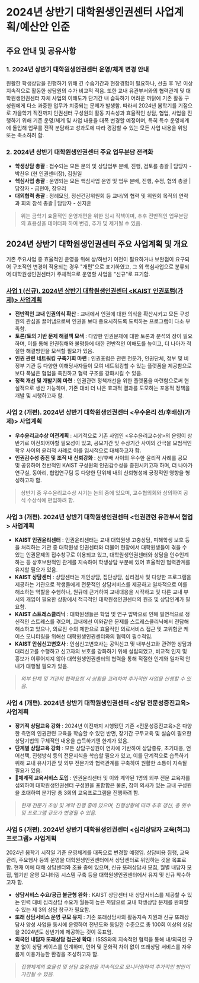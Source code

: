 ﻿2024년 상반기 대학원생인권센터 사업계획/예산안 인준
===

## 주요 안내 및 공유사항

### 1. 2024년 상반기 대학원생인권센터 운영/체계 변경 안내
원활한 학생상담을 진행하기 위해 긴 수습기간과 현장경험이 필요하나, 선출 후 1년 이상 지속적으로 활동한 상담원의 수가 비교적 적음. 또한 교내 유관부서와의 협력관계 및 대학원생인권센터 자체 사업의 이해도가 단기간 내 습득하기 어려운 까닭에 기존 활동 구성원에게 다소 과중한 업무가 치중되는 문제가 발생함. 따라서 2024년 봄학기를 기점으로 가을학기 직전까지 인권센터 구성원의 활동 지속성과 효율적인 상담, 협업, 사업을 진행하기 위해 기존 운영/체계 및 사업 내용을 대폭 변경할 예정이며, 특히 특수 운영체계에 돌입해 업무를 전적 분담하고 성과도에 따라 경감할 수 있는 모든 사업 내용을 위임 또는 축소하려 함. 

### 2. 2024년 상반기 대학원생인권센터 주요 업무분담 전격화
- **학생상담 총괄** : 접수되는 모든 문의 및 상담업무 분배, 진행, 검토를 총괄 | 담당자 - 박찬우 (현 인권센터장), 김원일
- **핵심사업 총괄** : 운영되는 모든 핵심사업 운영 및 업무 분배, 진행, 수정, 협의 총괄 | 담장자 - 금현아, 장우리
- **대외협력 총괄** : 정례모임, 정신건강위원회 등 교내/외 협력 및 위원회 목적의 연락과 회의 참석 총괄 | 담당자 - 신지훈
> 위는 금학기 효율적인 운영개편을 위한 임시 직책이며, 추후 전반적인 업무분담의 효용성을 데이터화 하여 변경, 추가 및 제거될 수 있음. 

## 2024년 상반기 대학원생인권센터 주요 사업계획 및 개요
기존 주요사업 중 효율적인 운영을 위해 상/하반기 이전이 필요하거나 보완점이 요구되어 구조적인 변경이 적용되는 경우 "개편"으로 표기하였고, 그 외 핵심사업으로 분류되어 대학원생인권센터가 주체적으로 운영할 사업을 "신규"로 표기함. 

### [사업 1 (신규). 2024년 상반기 대학원생인권센터 <KAIST 인권포럼(가제)> 사업계획](인권센터_인권포럼.md)
- **전반적인 교내 인권의식 확산** : 교내에서 인권에 대한 의식을 확산시키고 모든 구성원의 관심을 끌어냄으로써 인권을 보다 중요시하도록 도력하는 프로그램이 다소 부족함.
- **토론/토의 기반 문제 해결책 모색** : 다양한 인권문제에 대한 토론과 분석의 장이 필요하며, 이를 통해 인권침해와 불평등에 대한 전반적인 이해도를 높이고, 더 나아가 적절한 해결방안을 모색할 필요가 있음.
- **인권 관련 네트워킹 구축기회 마련** : 인권포럼은 관련 전문가, 인권단체, 정부 및 비정부 기관 등 다양한 이해당사자들이 모여 네트워킹할 수 있는 플랫폼을 제공함으로 보다 폭넓은 협업을 촉진하고 협력 구조를 강화시킬 수 있음. 
-  **정책 개선 및 개발기회 마련** : 인권관련 정책개선을 위한 플랫폼을 마련함으로써 현실적으로 생산 가능하며, 기존 대비 더 나은 효과적 결과를 도모하는 포용적 정책을 개발 및 시행하고자 함. 

### 사업 2 (개편). 2024년 상반기 대학원생인권센터 <우수윤리 선/후배상(가제)> 사업계획
- **우수윤리교수상 이전계획** : 시기적으로 기존 사업인 <우수윤리교수상>의 운영이 상반기로 이전되어야할 필요성이 있고, 공모기간 및 수상기간 사이의 간극을 모범적인 학우 사이의 윤리적 사례로 이를 임시적으로 대체하고자 함. 
- **인권감수성 증진 및 조직 내 신뢰강화** : 선/후배 사이의 우수한 윤리적 사례를 공모 및 공유하여 전반적인 KAIST 구성원의 인권감수성을 증진시키고자 하며, 더 나아가 연구실, 동아리, 협업연구팀 등 다양한 단위체 내의 신뢰형성에 긍정적인 영향을 형성하고자 함. 
> 상반기 중 우수윤리교수상 시기는 논의 중에 있으며, 교수협의회와 상의하여 공식 수상식에 편입하려 함. 

### 사업 3 (개편). 2024년 상반기 대학원생인권센터 <인권관련 유관부서 협업> 사업계획

- **KAIST 인권윤리센터** : 인권윤리센터는 교내 대학원생 고충상담, 피해학생 보호 등을 처리하는 기관 중 대학원생 인권센터와 더불어 현장에서 대학원생들이 겪을 수 있는 인권문제의 접수창구로 이용되고 있고, 대학원생인권센터와 상담을 인수인계 하는 등 상호보완적인 관계를 지속하여 학생상담 부분에 있어 효율적인 협력관계를 유지할 필요가 있음.
- **KAIST 상담센터** : 상담센터는 개인상담, 집단상담, 심리검사 및 다양한 프로그램을 제공하는 기관으로 학생들에게 전문적인 상담서비스를 제공하고 일차적으로 이를 해소하는 역할을 수행하나, 원규에 근거하여 교내대응을 시작하고 및 다른 교내 부서의 개입이 필요한 상황에서 적극적인 대학원생인권센터의 원조 및 상담인계가 필요함.
- **KAIST 스트레스클리닉** : 대학원생들은 학업 및 연구 압박으로 인해 필연적으로 정신적인 스트레스를 겪으며, 교내에선 이와같은 문제를 스트레스클리닉에서 전담해 해소하고 있으나, 의료진 수의 제한으로 효율적인 의료서비스 접근 및 고위험군 케이스 모니터링을 위해선 대학원생인권센터와의 협력이 필수적임. 
- **KAIST 안심신고변호사** : 안심신고변호사는 공익신고 및 내부신고와 관련한 상담과 대리신고를 수행하고 신고자의 보호를 강화하기 위해 설립되었고, 비교적 인지 및 홍보가 이루어지지 않아 대학원생인권센터의 협력을 통해 적절한 인계와 일차적 안내가 대행될 필요가 있음. 
> *외부 단체 및 기관의 협력요청 시 상황을 고려하여 추가적인 사업을 신생할 수 있음.*

### 사업 4 (개편). 2024년 상반기 대학원생인권센터 <상담 전문성증진교육> 사업계획
- **장기적 상담교육 강화** : 2024년 이전까지 시행됐던 기존 <전문성증진교육>은 다양한 측면의 인권관련 교육을 학습할 수 있던 반면, 장기간 구두교육 및 실습이 필요한 상담기법의 구체적인 내용을 습득하기엔 한계가 있음. 
- **단계별 상담교육 강화** : 모든 상담구성원이 연차에 기반하여 상담종류, 초기대응, 언어선택, 진행방식 등의 전문지식을 학습할 필요가 있고, 이를 단계적으로 습득하기 위해 교내 유사기관 및 외부 전문가와 협력관계를 구축하여 원활한 소통이 지속될 필요가 있음.
- **체계적 교육서비스 도입** :  인권윤리센터 및 이와 계약된 1명의 외부 전문 교육자를 섭외하여 대학원생인권센터 구성원을 포함함은 물론, 참여 의사가 있는 교내 구성원을 초대하여 분기당 총 3회의 교육프로그램을 진행하려 함.

> *현재 전문가 초빙 및 계약 진행 중에 있으며, 진행상황에 따라 추후 갱신, 총 횟수 및 프로그램 규모가 변경될 수 있음.*

### 사업 5 (개편). 2024년 상반기 대학원생인권센터 <심리상담자 교육(허그) 프로그램> 사업계획
2024년 봄학기 시작일 기준 운영체계를 대폭으로 변경할 예정임. 상담비용 집행, 교육관리, 주요행사 등의 운영을 대학원생인권센터에서 상담센터로 위임하는 것을 목표로 함. 현재 이에 대해 상담센터와 조율 중에 있으며, 신규 또래상담사 모집, 월별 내담자 모집, 웹기반 운영 모니터링 시스템 구축 등을 대학원생인권센터에서 유지 및 신규 착수하고자 함. 
- **상담서비스 수요/공급 불균형 완화** : KAIST 상담센터 내 상담서비스를 제공할 수 있는 인력 대비 심리상담 수요가 월등히 높은 까닭으로 교내 학생상담 문제를 완화할 수 있는 제 3의 상담 창구가 필요함.
- **또래 상담서비스 운영 규모 유지** : 기존 또래상담사의 활동지속 지원과 신규 또래상담사 양성 사업을 동시에 운영하여 전년도와 동일한 수준으로 총 100회 이상의  상담을 2024년도 상반기에 제공하는 것이 목표임.
- **외국인 내담자 또래상담 접근성 확대** : ISSS와의 지속적인 협력을 통해 내/외국인 구분 없이 상담 케이스를 인계하며, 언어 및 문화적 차이 없이 또래상담 서비스를 자유롭게 이용가능한 환경을 조성하고자 함. 

> *집행체계의 효율성 및 상담 효용성을 지속적으로 모니터링하여 추가적인 방안이 가감될 수 있음.*
